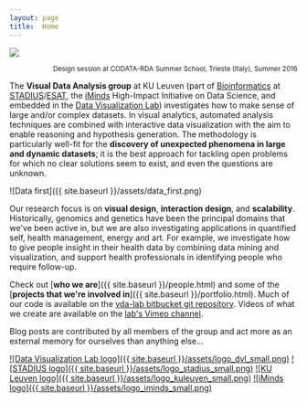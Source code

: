 ```yaml
---
layout: page
title:  Home
---
```

<img src="{{site.baseurl}}/assets/datatrieste.jpg"/>
<p align="right"><small>Design session at CODATA-RDA Summer School, Trieste (Italy), Summer 2016</small></p>

<!-- <img style="float: left;" width="100" style="float:left; margin: 0px 10px 10px 0px;" src="{{ site.baseurl }}/assets/vda-lab_logo.png"> -->
The **Visual Data Analysis group** at KU Leuven (part of [Bioinformatics](http://www.esat.kuleuven.be/bioinformatics/) at [STADIUS](href=http://www.esat.kuleuven.be/stadius/)/[ESAT](http://www.esat.kuleuven.be/), the [iMinds](http://www.iminds.be) High-Impact Initiative on Data Science, and embedded in the [Data Visualization Lab](http://datavislab.org)) investigates how to make sense of large and/or complex datasets. In visual analytics, automated analysis techniques are combined with interactive data visualization with the aim to enable reasoning and hypothesis generation. The methodology is particularly well-fit for the **discovery of unexpected phenomena in large and dynamic datasets**; it is the best approach for tackling open problems for which no clear solutions seem to exist, and even the questions are unknown.

![Data first]({{ site.baseurl }}/assets/data_first.png)

Our research focus is on **visual design**, **interaction design**, and **scalability**. Historically, genomics and genetics have been the principal domains that we've been active in, but we are also investigating applications in quantified self, health management, energy and art. For example, we investigate how to give people insight in their health data by combining data mining and visualization, and support health professionals in identifying people who require follow-up.

Check out [**who we are**]({{ site.baseurl }}/people.html) and some of the [**projects that we're involved in**]({{ site.baseurl }}/portfolio.html). Much of our code is available on the [vda-lab bitbucket git repository](http://bitbucket.org/vda-lab). Videos of what we create are available on the [lab's Vimeo channel](https://vimeo.com/channels/879988).

Blog posts are contributed by all members of the group and act more as an external memory for ourselves than anything else...

[![Data Visualization Lab logo]({{ site.baseurl }}/assets/logo_dvl_small.png)](http://datavislab.org)
[![STADIUS logo]({{ site.baseurl }}/assets/logo_stadius_small.png)](http://esat.kuleuven.be/stadius)
[![KU Leuven logo]({{ site.baseurl }}/assets/logo_kuleuven_small.png)](http://www.kuleuven.be)
[![iMinds logo]({{ site.baseurl }}/assets/logo_iminds_small.png)](http://www.iminds.be)
